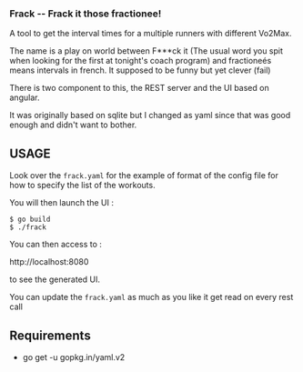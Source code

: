 ### Frack -- Frack it those fractionee! ###

A tool to get the interval times for a multiple runners with different Vo2Max.

The name is a play on world between F***ck it (The usual word you spit when
looking for the first at tonight's coach program) and fractioneés means intervals
in french. It supposed to be funny but yet clever (fail)

There is two component to this, the REST server and the UI based on angular.

It was originally based on sqlite but I changed as yaml since that was good
enough and didn't want to bother.

USAGE
-----

Look over the `frack.yaml` for the example of format of the config file for how to
specify the list of the workouts.

You will then launch the UI :

```
$ go build
$ ./frack
```

You can then access to :

http://localhost:8080

to see the generated UI.

You can update the `frack.yaml` as much as you like it get read on every rest call


Requirements
------------

- go get -u gopkg.in/yaml.v2
